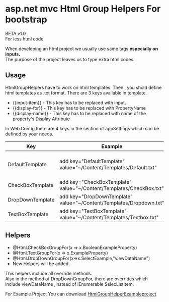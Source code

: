 <h1>asp.net mvc Html Group Helpers For bootstrap</h1>
BETA v1.0<br/>
For less html code
<p>
  When developing an html project  we usually use same tags <strong> especially on  inputs.</strong> 
<br/> The purpose of the project leaves us to type extra html codes.
</p>

<h2>Usage</h2>
<p>
HtmlGroupHelpers have to work on html templates.
  Then , you shold define  html templates as .txt format.
  There are 3 keys available in template. 
<ul>
<li>{{input-item}} - This key has to be replaced with input. </li>
<li>{{display-for}} - This key has to be replaced with PropertyName </li>
<li>{{display-name}} - This key has to be replaced with name of the property's Display Attribute </li>
</ul>

In Web.Config there are 4 keys in the section of appSettings which can be defined by your needs.
<table>
<thead>
<tr>
<th>Key</th><th>Example</th><th>What For</th><th>Required</th>
</tr>
</thead>
<tbody>
<tr>
<td>
DefaultTemplate
</td>
<td>add key="DefaultTemplate" value="~/Content/Templates/Default.txt"</td>
<td>DefaultTemplate will be used on all undefined templates</td>
<td>Yes</td>
</tr>
<tr>
<td>CheckBoxTemplate</td>
<td>add key="CheckBoxTemplate" value="~/Content/Templates/CheckBox.txt"</td>
<td>This will be use for checkboxes.</td>
<td>No</td></tr>
<tr>
<td>DropDownTemplate</td>
<td>add key="DropDownTemplate" value="~/Content/Templates/Dropdown.txt"</td>
<td>This will be use for dropdowns. </td>
<td>No</td>
</tr>
<td>TextBoxTemplate</td>
<td>add key="TextBoxTemplate" value="~/Content/Templates/Textbox.txt"</td>
<td>This will be use for dropdowns. </td>
<td>No</td>
</tr>
</tbody>
</table>

</p>

<h2>Helpers</h2>
<ul>
<li>@Html.CheckBoxGroupFor(x => x.BooleanExampleProperty)</li>
<li>@Html.TextGroupFor(x => x.ExampleProperty)</li>
<li>@Html.DropDownGroupFor(x=>x.SelectExample,"viewDataName")</li>
<li>New Helpers will be added.</li>
</ul>
This helpers  include all  override methods.<br/>
Also in the method of DropDownGroupFor, there are overrides which include viewDataName ,instead of  IEnumerable SelecListItem.

For Example Project You can download <a href='https://github.com/ierhalim/HtmlGroupHelperExampleProject'> HtmlGroupHelperExampleproject</a>
